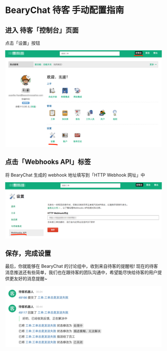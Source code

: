 # BearyChat 待客 手动配置指南

## 进入 待客「控制台」页面

点击「设置」按钮

![](/images/tutorial/daike_console.png)

## 点击「Webhooks API」标签
将 BearyChat 生成的 webhook 地址填写到「HTTP Webhook 网址」中

![](/images/tutorial/daike_webhook.png)

## 保存，完成设置

最后，你就能够在 BearyChat 的讨论组中，收到来自待客的提醒啦! 
现在的待客消息推送还有些简单，我们也在跟待客的团队沟通中，希望能尽快给待客的用户提供更友好的消息提醒~

![](/images/tutorial/daike_in_bearychat.png)
